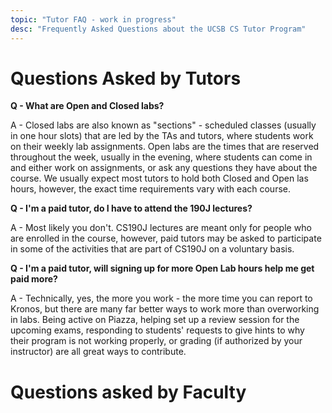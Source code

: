 ```yaml
---
topic: "Tutor FAQ - work in progress"
desc: "Frequently Asked Questions about the UCSB CS Tutor Program"
---
```


# Questions Asked by Tutors

**Q - What are Open and Closed labs?**

A - Closed labs are also known as "sections" - scheduled classes (usually in one hour slots) that are led by the TAs and tutors, where students work on their weekly lab assignments. Open labs are the times that are reserved throughout the week, usually in the evening, where students can come in and either work on assignments, or ask any questions they have about the course. We usually expect most tutors to hold both Closed and Open las hours, however, the exact time requirements vary with each course.

**Q - I'm a paid tutor, do I have to attend the 190J lectures?**

A - Most likely you don't. CS190J lectures are meant only for people who are enrolled in the course, however, paid tutors may be asked to participate in some of the activities that are part of CS190J on a voluntary basis.

**Q - I'm a paid tutor, will signing up for more Open Lab hours help me get paid more?**

A - Technically, yes, the more you work - the more time you can report to Kronos, but there are many far better ways to work more than overworking in labs. Being active on Piazza, helping set up a review session for the upcoming exams, responding to students' requests to give hints to why their program is not working properly, or grading (if authorized by your instructor) are all great ways to contribute. 

# Questions asked by Faculty




